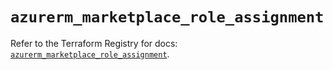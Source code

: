 # `azurerm_marketplace_role_assignment`

Refer to the Terraform Registry for docs: [`azurerm_marketplace_role_assignment`](https://registry.terraform.io/providers/hashicorp/azurerm/3.94.0/docs/resources/marketplace_role_assignment).
